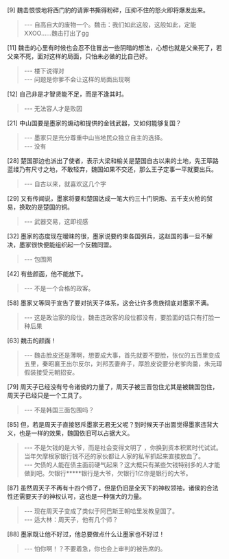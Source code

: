 
[9] 魏击恨恨地将西门豹的请罪书撕得粉碎，压抑不住的怒火即将爆发出来。
>--- 自高自大的废物一个。魏击：我们如此这般，这般如此，定能XXOO……魏击打出了gg<br>

[11] 魏击的心里有时候也会忍不住冒出一些阴暗的想法，心想也就是父亲死了，若父亲不死，面对这样的局面，只怕未必做的比自己好。
>--- 楼下说得对<br>
>--- 问题是你爹不会让这样的局面出现啊<br>

[12] 自己非是才智贤能不足，而是不逢其时。
>--- 无法容人才是败因<br>

[21] 中山国要是墨家的煽动和提供的金钱武器，又如何能够复国？
>--- 墨家只是充分尊重中山当地民众独立自主的选择。<br>
>--- 没有<br>

[28] 楚国那边也派出了使者，表示大梁和榆关是楚国自古以来的土地，先王筚路蓝缕乃有尺寸之地，不敢轻弃，魏国如果不交还，那么王子定事一平就要出兵。
>--- 自古以来，就喜欢这几个字<br>

[29] 又有传闻说，墨家将要和楚国达成一笔大约三十门铜炮、五千支火枪的贸易，换取的是楚国的铜。
>--- 武器交易，这即视感<br>

[32] 墨家的态度现在暧昧的很，墨家说要约束各国弭兵，这赵国的事一旦不解决，墨家很快便能组织起一个反魏同盟。
>--- 包围网<br>

[42] 有些颜面，他不能放下。
>--- 不是一个合格的政客。<br>

[58] 墨家又等同于宣告了要对抗天子体系，这会让许多贵族彻底对墨家不满。
>--- 这是政治家的段位，魏击连政客的段位都没有，要脸面的话只有打脸一种后果<br>

[63] 魏击的颜面！
>--- 魏击脸皮还是薄啊，想要成大事，首先就要不要脸，张仪的五百里变成五里，秦昭襄王出尔反尔，刘邦丟妻弃子，厚脸皮说要分老爹肉羹，朱元璋假装接受元朝招安。<br>

[79] 周天子已经没有号令诸侯的力量了，周天子被三晋包住尤其是被魏国包住，周天子已经只是一个工具了。
>--- 不是韩国三面包围吗？<br>

[85] 但，若是周天子直接怒斥墨家无君无父呢？到时候天子出面觉得墨家违背大义，也是一样的效果，魏国依旧可以占据大义。
>--- 不是欠钱的是大爷，而是社会变得文明了 ，你换到资本积累时代试试。当年欠摩根家银行钱不还的家伙都让人家的私军抓起来直接放血了。<br>
>--- 欠债的人能在债主面前硬气起来？这大概只有某些欠钱特别多的人才能做到吧。欠银行*****银行是大爷，欠银行1亿你是银行的大爷。<br>

[87] 虽然周天子不再有十四个师了，但是仍旧是全天下的神权领袖，诸侯的合法性还需要天子的神权认可，这也是一种强大的力量。
>--- 现在周天子变成了类似于阿巴斯王朝哈里发教皇国了。<br>
>--- 适大林：周天子，他有几个师？<br>

[88] 墨家既让他不好过，他总要做点什么让墨家也不好过！
>--- 怕你啊！？不要着急，你也会上审判的被告席的。<br>
